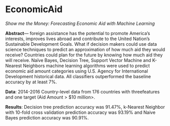 # EconomicAid

*Show me the Money: Forecasting Economic Aid with Machine Learning*

__Abstract__— foreign assistance has the potential to promote America’s interests, improves lives abroad and contribute to the United Nation’s Sustainable Development Goals. What if decision makers could use data science techniques to predict an approximation of how much aid they would receive? Countries could plan for the future by knowing how much aid they will receive. Naïve Bayes, Decision Tree, Support Vector Machine and K-Nearest Neighbors machine learning algorithms were used to predict economic aid amount categories using U.S. Agency for International Development historical data. All classifiers outperformed the baseline accuracy by at least 7%.

__Data__: 2014-2016 Country-level data from 176 countries with threefeatures and one target (Aid Amount > $10 million>.

__Results__: Decision tree prediction accuracy was 91.47%, k-Nearest Neighbor with 10-fold cross validation prediction accuracy was 93.19% and Naive Bayes prediction accuracy was 90.91%.

